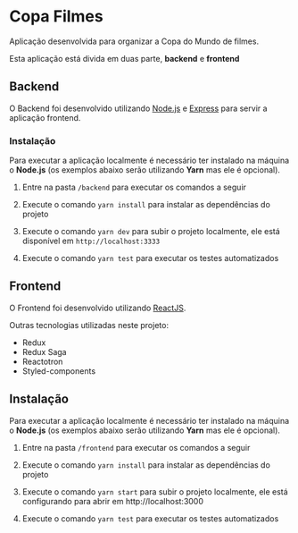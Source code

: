 # Copa Filmes

Aplicação desenvolvida para organizar a Copa do Mundo de filmes.

Esta aplicação está divida em duas parte, **backend** e **frontend**

## Backend

O Backend foi desenvolvido utilizando [Node.js](https://nodejs.org) e [Express](https://expressjs.com) para servir a aplicação frontend.

### Instalação

Para executar a aplicação localmente é necessário ter instalado na máquina o **Node.js** (os exemplos abaixo serão utilizando **Yarn** mas ele é opcional).

1. Entre na pasta `/backend` para executar os comandos a seguir

2. Execute o comando `yarn install` para instalar as dependências do projeto

3. Execute o comando `yarn dev` para subir o projeto localmente, ele está disponível em `http://localhost:3333`

4. Execute o comando `yarn test` para executar os testes automatizados

## Frontend

O Frontend foi desenvolvido utilizando [ReactJS](https://reactjs.org).

Outras tecnologias utilizadas neste projeto:

- Redux
- Redux Saga
- Reactotron
- Styled-components

## Instalação

Para executar a aplicação localmente é necessário ter instalado na máquina o **Node.js** (os exemplos abaixo serão utilizando **Yarn** mas ele é opcional).

1. Entre na pasta `/frontend` para executar os comandos a seguir

2. Execute o comando `yarn install` para instalar as dependências do projeto

3. Execute o comando `yarn start` para subir o projeto localmente, ele está configurando para abrir em http://localhost:3000

4. Execute o comando `yarn test` para executar os testes automatizados
